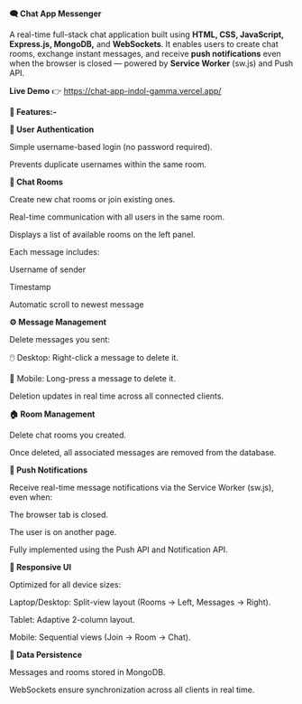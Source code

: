 **🗨️ Chat App Messenger**

A real-time full-stack chat application built using **HTML, CSS, JavaScript, Express.js, MongoDB,** and **WebSockets**.
It enables users to create chat rooms, exchange instant messages, and receive **push notifications** even when the browser is closed — powered by **Service Worker** (sw.js) and Push API.

**Live Demo** 👉 https://chat-app-indol-gamma.vercel.app/

**🚀 Features:-**

**👤 User Authentication**

Simple username-based login (no password required).

Prevents duplicate usernames within the same room.

**💬 Chat Rooms**

Create new chat rooms or join existing ones.

Real-time communication with all users in the same room.

Displays a list of available rooms on the left panel.

Each message includes:

Username of sender

Timestamp

Automatic scroll to newest message

**⚙️ Message Management**

Delete messages you sent:

🖱️ Desktop: Right-click a message to delete it.

📱 Mobile: Long-press a message to delete it.

Deletion updates in real time across all connected clients.

**🏠 Room Management**

Delete chat rooms you created.

Once deleted, all associated messages are removed from the database.

**🔔 Push Notifications**

Receive real-time message notifications via the Service Worker (sw.js), even when:

The browser tab is closed.

The user is on another page.

Fully implemented using the Push API and Notification API.

**📱 Responsive UI**

Optimized for all device sizes:

Laptop/Desktop: Split-view layout (Rooms → Left, Messages → Right).

Tablet: Adaptive 2-column layout.

Mobile: Sequential views (Join → Room → Chat).

**💾 Data Persistence**

Messages and rooms stored in MongoDB.

WebSockets ensure synchronization across all clients in real time.
